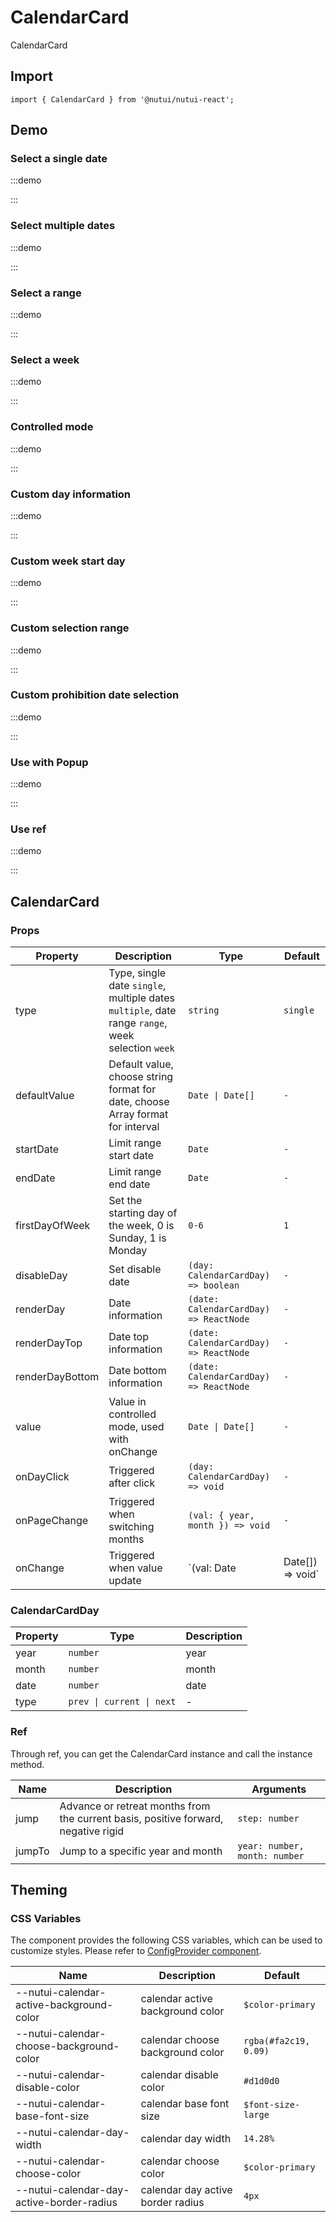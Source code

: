 # CalendarCard



CalendarCard

## Import

```tsx
import { CalendarCard } from '@nutui/nutui-react';
```

## Demo

### Select a single date

:::demo

<CodeBlock src='h5/demo1.tsx'></CodeBlock>

:::

### Select multiple dates

:::demo

<CodeBlock src='h5/demo2.tsx'></CodeBlock>

:::

### Select a range

:::demo

<CodeBlock src='h5/demo3.tsx'></CodeBlock>

:::

### Select a week

:::demo

<CodeBlock src='h5/demo4.tsx'></CodeBlock>

:::

### Controlled mode

:::demo

<CodeBlock src='h5/demo5.tsx'></CodeBlock>

:::

### Custom day information

:::demo

<CodeBlock src='h5/demo6.tsx'></CodeBlock>

:::

### Custom week start day

:::demo

<CodeBlock src='h5/demo7.tsx'></CodeBlock>

:::

### Custom selection range

:::demo

<CodeBlock src='h5/demo8.tsx'></CodeBlock>

:::

### Custom prohibition date selection

:::demo

<CodeBlock src='h5/demo9.tsx'></CodeBlock>

:::

### Use with Popup

:::demo

<CodeBlock src='h5/demo10.tsx'></CodeBlock>

:::

### Use ref

:::demo

<CodeBlock src='h5/demo11.tsx'></CodeBlock>

:::

## CalendarCard

### Props

| Property | Description | Type | Default |
| --- | --- | --- | --- |
| type | Type, single date `single`, multiple dates `multiple`, date range `range`, week selection `week` | `string` | `single` |
| defaultValue | Default value, choose string format for date, choose Array format for interval | `Date \| Date[]` | `-` |
| startDate | Limit range start date | `Date` | `-` |
| endDate | Limit range end date | `Date` | `-` |
| firstDayOfWeek | Set the starting day of the week, 0 is Sunday, 1 is Monday | `0-6` | `1` |
| disableDay | Set disable date | `(day: CalendarCardDay) => boolean` | `-` |
| renderDay | Date information | `(date: CalendarCardDay) => ReactNode` | `-` |
| renderDayTop | Date top information | `(date: CalendarCardDay) => ReactNode` | `-` |
| renderDayBottom | Date bottom information | `(date: CalendarCardDay) => ReactNode` | `-` |
| value | Value in controlled mode, used with onChange | `Date \| Date[]` | `-` |
| onDayClick | Triggered after click | `(day: CalendarCardDay) => void` | `-` |
| onPageChange | Triggered when switching months | `(val: { year, month }) => void` | `-` |
| onChange | Triggered when value update | `(val: Date | Date[]) => void` | `-` |

### CalendarCardDay

| Property | Type | Description |
| --- | --- | --- |
| year | `number` | year |
| month | `number` | month |
| date | `number` | date |
| type | `prev \| current \| next` | - |

### Ref

Through ref, you can get the CalendarCard instance and call the instance method.

| Name | Description | Arguments |
| --- | --- | --- |
| jump | Advance or retreat months from the current basis, positive forward, negative rigid | `step: number` |
| jumpTo | Jump to a specific year and month | `year: number, month: number`|

## Theming

### CSS Variables

The component provides the following CSS variables, which can be used to customize styles. Please refer to [ConfigProvider component](#/en-US/component/configprovider).

| Name | Description | Default |
| --- | --- | --- |
| \--nutui-calendar-active-background-color | calendar active background color | `$color-primary` |
| \--nutui-calendar-choose-background-color | calendar choose background color | `rgba(#fa2c19, 0.09)` |
| \--nutui-calendar-disable-color | calendar disable color | `#d1d0d0` |
| \--nutui-calendar-base-font-size | calendar base font size | `$font-size-large` |
| \--nutui-calendar-day-width | calendar day width | `14.28%` |
| \--nutui-calendar-choose-color | calendar choose color | `$color-primary` |
| \--nutui-calendar-day-active-border-radius | calendar day active border radius | `4px` |
